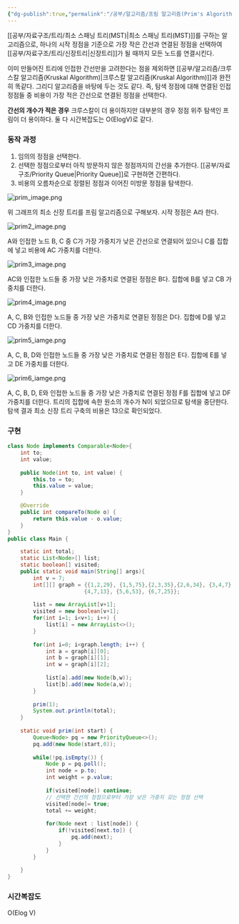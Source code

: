 ```yaml
---
{"dg-publish":true,"permalink":"/공부/알고리즘/프림 알고리즘(Prim's Algorithm)/","dgPassFrontmatter":true}
---
```


[[공부/자료구조/트리/최소 스패닝 트리(MST)\|최소 스패닝 트리(MST)]]를 구하는 알고리즘으로, 하나의 시작 정점을 기준으로 가장 작은 간선과 연결된 정점을 선택하여 [[공부/자료구조/트리/신장트리\|신장트리]]가 될 때까지 모든 노드를 연결시킨다.

이미 만들어진 트리에 인접한 간선만을 고려한다는 점을 제외하면 [[공부/알고리즘/크루스칼 알고리즘(Kruskal Algorithm)\|크루스칼 알고리즘(Kruskal Algorithm)]]과 완전히 똑같다. 그리디 알고리즘을 바탕에 두는 것도 같다. 즉, 탐색 정점에 대해 연결된 인접 정점들 중 비용이 가장 적은 간선으로 연결된 정점을 선택한다.

**간선의 개수가 적은 경우** 크루스칼이 더 용이하지만 대부분의 경우 정점 위주 탐색인 프림이 더 용이하다. 둘 다 시간복잡도는 O(ElogV)로 같다.

### 동작 과정
1. 임의의 정점을 선택한다.
2. 선택한 정점으로부터 아직 방문하지 않은 정점까지의 간선을 추가한다. [[공부/자료구조/Priority Queue\|Priority Queue]]로 구현하면 간편하다.
3. 비용의 오름차순으로 정렬된 정점과 이어진 미방문 정점을 탐색한다.

![prim_image.png](/img/user/첨부파일/prim_image.png)

위 그래프의 최소 신장 트리를 프림 알고리즘으로 구해보자. 시작 정점은 A라 한다.

![prim2_image.png](/img/user/첨부파일/prim2_image.png)

A와 인접한 노드 B, C 중 C가 가장 가중치가 낮은 간선으로 연결되어 있으니 C를 집합에 넣고 비용에 AC 가중치를 더한다.

![prim3_image.png](/img/user/첨부파일/prim3_image.png)

AC와 인접한 노드들 중 가장 낮은 가중치로 연결된 정점은 B다. 집합에 B를 넣고 CB 가중치를 더한다.

![prim4_image.png](/img/user/첨부파일/prim4_image.png)

A, C, B와 인접한 노드들 중 가장 낮은 가중치로 연결된 정점은 D다. 집합에 D를 넣고 CD 가중치를 더한다.

![prim5_iamge.png](/img/user/첨부파일/prim5_iamge.png)

A, C, B, D와 인접한 노드들 중 가장 낮은 가중치로 연결된 정점은 E다. 집합에 E를 넣고 DE 가중치를 더한다.

![prim6_iamge.png](/img/user/첨부파일/prim6_iamge.png)

A, C, B, D, E와 인접한 노드들 중 가장 낮은 가중치로 연결된 정점 F를 집합에 넣고 DF 가중치를 더한다. 트리의 집합에 속한 원소의 개수가 N이 되었으므로 탐색을 중단한다. 탐색 결과 최소 신장 트리 구축의 비용은 13으로 확인되었다.
### 구현
```java
class Node implements Comparable<Node>{
	int to;
	int value;
	
	public Node(int to, int value) {
		this.to = to;
		this.value = value;
	}

	@Override
	public int compareTo(Node o) {
		return this.value - o.value;
	}
}
public class Main {

	static int total;
	static List<Node>[] list;
	static boolean[] visited;
	public static void main(String[] args){
		int v = 7; 
		int[][] graph = {{1,2,29}, {1,5,75},{2,3,35},{2,6,34}, {3,4,7},{4,6,23},
						{4,7,13}, {5,6,53}, {6,7,25}};	
                        
		list = new ArrayList[v+1];
		visited = new boolean[v+1];
		for(int i=1; i<v+1; i++) {
			list[i] = new ArrayList<>();
		}
		
		for(int i=0; i<graph.length; i++) {
			int a = graph[i][0];
			int b = graph[i][1];
			int w = graph[i][2];
            
			list[a].add(new Node(b,w));
			list[b].add(new Node(a,w));
		}
		
		prim(1);
		System.out.println(total);
	}
	
	static void prim(int start) {
		Queue<Node> pq = new PriorityQueue<>();
		pq.add(new Node(start,0));
        
		while(!pq.isEmpty()) {
			Node p = pq.poll();
			int node = p.to;
			int weight = p.value;
			
			if(visited[node]) continue;
			// 선택한 간선의 정점으로부터 가장 낮은 가중치 갖는 정점 선택 
			visited[node]= true;
			total += weight;
			
			for(Node next : list[node]) {
				if(!visited[next.to]) {
					pq.add(next);
				}
			}
		}
		
	}
}
```

### 시간복잡도
O(Elog V)